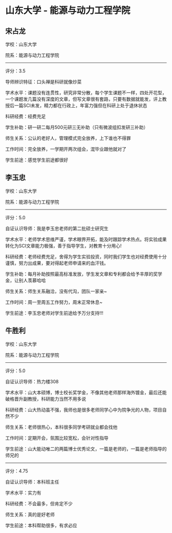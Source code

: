 # 山东大学 - 能源与动力工程学院

## 宋占龙

学校：山东大学

院系：能源与动力工程学院

* * *

评分：3.5

导师辨识特征：口头禅是科研就像炒菜

学术水平：课题没有连贯性，研究非常分散，每个学生课题不一样，四处开花型，一个课题发几篇没有深度的文章，但写文章很有套路，只要有数据就能发，评上教授后一篇SCI未发，精力都在行政上，年富力强但在科研上处于退休状态

科研经费：经费充足

学生补助：研一研二每月500元研三无补助（只有微波组扣发研三补助）

师生关系：公认的老好人，管理模式完全放养，上下谁也不得罪

工作时间：完全放养，一学期开两次组会，混毕业跟他就对了

学生前途：感觉学生前途都很好

## 李玉忠

学校：山东大学

院系：能源与动力工程学院

* * *

评分：5.0

自证认识导师：我是李玉忠老师的第二批硕士研究生

学术水平：老师学术思维严谨，学术眼界开拓，能及时跟踪学术热点。将实验成果转化为SCI文章能力极强，善于指导学生，对教育十分用心!

科研经费：老师经费充足，舍得为学生实验投资，同时我们学生也对经费使用十分谨慎，努力出成果，要对得起老师申请来的血汗钱。

学生补助：每月补助按照最高标准发放，学生发文章和专利都会给予丰厚的奖学金，让别人羡慕哈哈

师生关系：师生关系融洽，没有代沟，团队一家亲~

工作时间：周一至周五工作努力，周末正常休息~

学生前途：李玉忠老师对学生前途给予万分支持!!!

## 牛胜利

学校：山东大学

院系：能源与动力工程学院

* * *

评分：5.0

自证认识导师：热力楼308

学术水平：山大本硕博，博士校长奖学金，不像其他老师那样海外镀金，最后还能破格晋升副教授，科研能力当然不用多说

科研经费：山大热动虽不强，我师也是很多老师同学心中为院争光的人物，项目自然不少

师生关系：老师很热心，本科很多同学考研就业都会找他

工作时间：定期开会，氛围比较宽松，会针对性指导

学生前途：山大能动唯二的两篇博士优秀论文，一篇是老师的，一篇是老师指导的师兄的

* * *

评分：4.75

自证认识导师：本科班主任

学术水平：实力有

科研经费：不会最多，但肯定不少

师生关系：真的是好老师

学生前途：本科帮助很多，有求必应